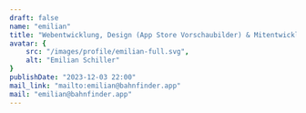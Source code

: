 ```yaml
---
draft: false
name: "emilian"
title: "Webentwicklung, Design (App Store Vorschaubilder) & Mitentwicklung einiger Funktionen"
avatar: {
    src: "/images/profile/emilian-full.svg",
    alt: "Emilian Schiller"
}
publishDate: "2023-12-03 22:00"
mail_link: "mailto:emilian@bahnfinder.app"
mail: "emilian@bahnfinder.app"
---
```

